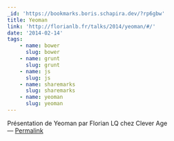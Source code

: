 ```yaml
---
_id: 'https://bookmarks.boris.schapira.dev/?rp6gbw'
title: Yeoman
link: 'http://florianlb.fr/talks/2014/yeoman/#/'
date: '2014-02-14'
tags:
    - name: bower
      slug: bower
    - name: grunt
      slug: grunt
    - name: js
      slug: js
    - name: sharemarks
      slug: sharemarks
    - name: yeoman
      slug: yeoman
---
```


Présentation de Yeoman par Florian LQ chez Clever Age <br>&#8212;
<a href="https://bookmarks.boris.schapira.dev/?rp6gbw" title="Permalink">Permalink</a>
